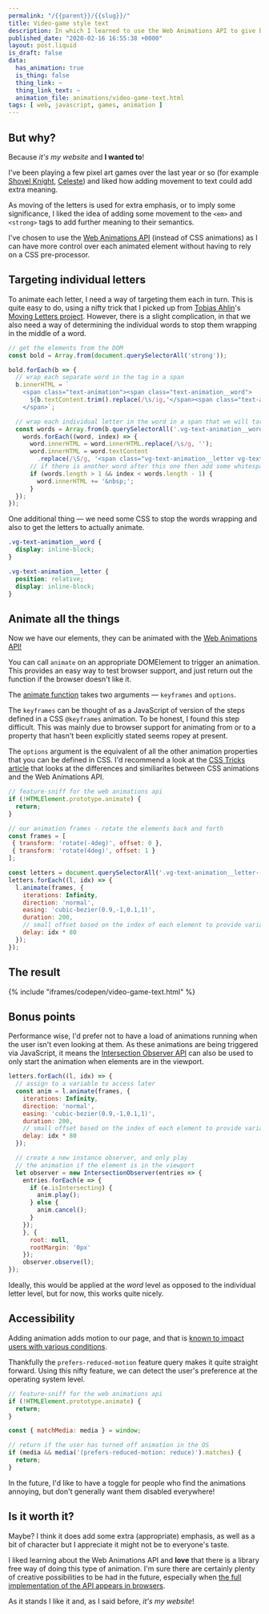 ```yaml
---
permalink: "/{{parent}}/{{slug}}/"
title: Video-game style text
description: In which I learned to use the Web Animations API to give body text some video game pizazz.
published_date: "2020-02-16 16:55:38 +0000"
layout: post.liquid
is_draft: false
data:
  has_animation: true
  is_thing: false
  thing_link: ~
  thing_link_text: ~
  animation_file: animations/video-game-text.html
tags: [ web, javascript, games, animation ]
---
```

## But why?

Because _it's my website_ and **I wanted to**!

I've been playing a few pixel art games over the last year or so (for example [Shovel Knight](https://yachtclubgames.com/shovel-knight/), [Celeste](http://www.celestegame.com/)) and liked how adding movement to text could add extra meaning.

As moving of the letters is used for extra emphasis, or to imply some significance, I liked the idea of adding some movement to the `<em>` and `<strong>` tags to add further meaning to their semantics.

I've chosen to use the [Web Animations API](https://developer.mozilla.org/en-US/docs/Web/API/Web_Animations_API) (instead of CSS animations) as I can have more control over each animated element without having to rely on a CSS pre-processor.

## Targeting individual letters

To animate each letter, I need a way of targeting them each in turn. This is quite easy to do, using a nifty trick that I picked up from [Tobias Ahlin](https://tobiasahlin.com/)'s [Moving Letters project](https://tobiasahlin.com/moving-letters/). However, there is a slight complication, in that we also need a way of determining the individual words to stop them wrapping in the middle of a word.

```javascript
// get the elements from the DOM
const bold = Array.from(document.querySelectorAll('strong'));

bold.forEach(b => {
  // wrap each separate word in the tag in a span
  b.innerHTML = `
    <span class="text-animation"><span class="text-animation__word">
      ${b.textContent.trim().replace(/\s/ig,'</span><span class="text-animation__word">$&')}
    </span>`;

  // wrap each individual letter in the word in a span that we will target for the animation
  const words = Array.from(b.querySelectorAll('.vg-text-animation__word'));
    words.forEach((word, index) => {
      word.innerHTML = word.innerHTML.replace(/\s/g, '');
      word.innerHTML = word.textContent
        .replace(/\S/g, '<span class="vg-text-animation__letter vg-text-animation__letter--bold">$&</span>');
      // if there is another word after this one then add some whitespace
      if (words.length > 1 && index < words.length - 1) {
        word.innerHTML += '&nbsp;';
      }
  });
});

```

One additional thing &mdash; we need some CSS to stop the words wrapping and also to get the letters to actually animate.

```css
.vg-text-animation__word {
  display: inline-block;
}

.vg-text-animation__letter {
  position: relative;
  display: inline-block;
}
```

## Animate all the things

Now we have our elements, they can be animated with the [Web Animations API!](https://developer.mozilla.org/en-US/docs/Web/API/Web_Animations_API)

You can call `animate` on an appropriate DOMElement to trigger an animation. This provides an easy way to test browser support, and just return out the function if the browser doesn't like it.

The [animate function](https://developer.mozilla.org/en-US/docs/Web/API/Element/animate) takes two arguments &mdash; `keyframes` and `options`.

The `keyframes` can be thought of as a JavaScript of version of the steps defined in a CSS `@keyframes` animation. To be honest, I found this step difficult. This was mainly due to browser support for animating from or to a property that hasn't been explicitly stated seems ropey at present.

The `options` argument is the equivalent of all the other animation properties that you can be defined in CSS. I'd recommend a look at the [CSS Tricks article](https://css-tricks.com/css-animations-vs-web-animations-api/) that looks at the differences and similiarites between CSS animations and the Web Animations API.

```javascript
// feature-sniff for the web animations api
if (!HTMLElement.prototype.animate) {
  return;
}

// our animation frames - rotate the elements back and forth
const frames = [
 { transform: 'rotate(-4deg)', offset: 0 },
 { transform: 'rotate(4deg)', offset: 1 }
];

const letters = document.querySelectorAll('.vg-text-animation__letter--bold');
letters.forEach((l, idx) => {
  l.animate(frames, {
    iterations: Infinity,
    direction: 'normal',
    easing: 'cubic-bezier(0.9,-1,0.1,1)',
    duration: 200,
    // small offset based on the index of each element to provide variation
    delay: idx * 80
  });
});
```

## The result

{% include "iframes/codepen/video-game-text.html" %}

## Bonus points

Performance wise, I'd prefer not to have a load of animations running when the user isn't even looking at them. As these animations are being triggered via JavaScript, it means the [Intersection Observer API](https://developer.mozilla.org/en-US/docs/Web/API/IntersectionObserver) can also be used to only start the animation when elements are in the viewport.

```javascript
letters.forEach((l, idx) => {
  // assign to a variable to access later
  const anim = l.animate(frames, {
    iterations: Infinity,
    direction: 'normal',
    easing: 'cubic-bezier(0.9,-1,0.1,1)',
    duration: 200,
    // small offset based on the index of each element to provide variation
    delay: idx * 80
  });

  // create a new instance observer, and only play
  // the animation if the element is in the viewport
  let observer = new IntersectionObserver(entries => {
    entries.forEach(e => {
      if (e.isIntersecting) {
        anim.play();
      } else {
        anim.cancel();
      }
    });    
    }, {
      root: null,
      rootMargin: '0px'
    });
    observer.observe(l);
});

```

Ideally, this would be applied at the _word_ level as opposed to the individual letter level, but for now, this works quite nicely.

## Accessibility

Adding animation adds motion to our page, and that is [known to impact users with various conditions](https://css-tricks.com/introduction-reduced-motion-media-query/).

Thankfully the `prefers-reduced-motion` feature query makes it quite straight forward. Using this nifty feature, we can detect the user's preference at the operating system level.

```javascript
// feature-sniff for the web animations api
if (!HTMLElement.prototype.animate) {
  return;
}

const { matchMedia: media } = window;

// return if the user has turned off animation in the OS
if (media && media('(prefers-reduced-motion: reduce)').matches) {
  return;
}
```
In the future, I'd like to have a toggle for people who find the animations annoying, but don't generally want them disabled everywhere!

## Is it worth it?

Maybe? I think it does add some extra (appropriate) emphasis, as well as a bit of character but I appreciate it might not be to everyone's taste.

I liked learning about the Web Animations API and **love** that there is a library free way of doing this type of animation. I'm sure there are certainly plenty of creative possibilities to be had in the future, especially when [the full implementation of the API appears in browsers](https://caniuse.com/#feat=web-animation).

As it stands I like it and, as I said before, _it's my website_!